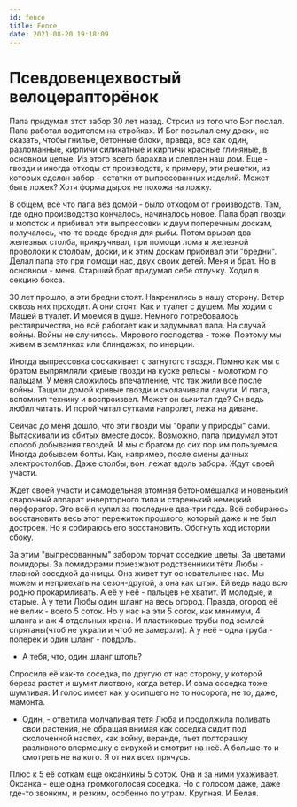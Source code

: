 ```yaml
---
id: fence
title: Fence
date: 2021-08-20 19:18:09
---
```


# Псевдовенцехвостый велоцерапторёнок

Папа придумал этот забор 30 лет назад. Строил из того что Бог послал. Папа работал водителем на стройках. И Бог посылал ему доски, не сказать, чтобы гнилые, бетонные блоки, правда, все как один, разломанные, кирпичи силикатные и кирпичи красные глиняные, в основном целые. Из этого всего барахла и слеплен наш дом. Еще - гвозди и иногда отходы от производств, к примеру, эти решетки, из которых сделан забор - остатки от выпресованных изделий. Может быть ложек? Хотя форма дырок не похожа на ложку.
  
В общем, всё что папа вёз домой - было отходом от производств. Там, где одно производство кончалось, начиналось новое. Папа брал гвозди и молоток и прибивал эти выпрессовки к двум поперечным доскам, получалось, что-то вроде бредня для рыбы. Потом врывал два железных столба, прикручивал, при помощи лома и железной проволоки к столбам, доски, и к этим доскам прибивал эти "бредни". Делал папа это при помощи нас, двух своих детей. Меня и брат. Но в основном - меня. Старший брат придумал себе отлучку. Ходил в секцию бокса.
  
30 лет прошло, а эти бредни стоят. Накренились в нашу сторону. Ветер сквозь них проходит. А они стоят. Как и туалет с душем. Мы ходим с Машей в туалет. И моемся в душе. Немного потребовалось реставричества, но всё работает как и задумывал папа. На случай войны. Войны не случилось. Мирового господства - тоже. Поэтому мы живем в землянках или блиндажах, по инерции.
  
Иногда выпрессовка соскакивает с загнутого гвоздя. Помню как  мы с братом выпрямляли кривые гвозди на куске рельсы - молотком по пальцам. У меня сложилось впечатление, что так жили все после войны. Тащили домой кривые гвозди и сколачивали лачуги. И папа, вспомнил технику и воспроизвел. Может он вычитал где? Он ведь любил читать. И порой читал сутками напролет, лежа на диване.
  
Сейчас до меня дошло, что эти гвозди мы "брали у природы" сами. Вытаскивали из сбитых вместе досок. Возможно, папа придумал этот способ добывания гвоздей. И мы с братом до сих пор им пользуемся. Иногда добываем болты. Как, например, после смены дачных электростолбов. Даже столбы, вон, лежат вдоль забора. Ждут своей участи.
  
Ждет своей участи и самодельная атомная бетономешалка и новенький сварочный аппарат инверторного типа и старенький немецкий перфоратор. Это всё я купил за последние два-три года. Всё собираюсь восстановить весь этот пережиток прошлого, который даже  и не был достроен. Но я собираюсь его восстановить. Обогнуть ход истории сбоку.
  
За этим "выпресованным" забором торчат соседкие цветы. За цветами помидоры. За помидорами приезжают родственники тёти Любы - главной соседкой дачницы. Она живет тут основательнее нас. Мы можем и неприехать на сезон-другой, а она как штык. Ей ведь надо всю родню прокармливать. А её у неё - пальцев не хватит. И молодые, и старые. А у тети Любы один шланг на весь огород. Правда, огород её не велик - всего 5 соток. Но у нас на эти 5 соток, как минимум, 4 шланга и аж 4 отдельных крана. И пластиковые трубы под землей спрятаны(чтоб не украли и чтоб не замерзли). А у неё - одна труба - поперек и один шланг  - повдоль.
  
 - А тебя, что, один шланг штоль? 
  
Спросила её как-то соседка, по другую от нас сторону, у которой береза растет и шумит листвою, когда ветер. И сама соседка тоже шумливая. И голос имеет как у осипшего не то носорога, не то, даже, мамонта.
  
- Один, - ответила молчаливая тетя Люба и продолжила поливать свои растения, не обращая внимая как соседка сидит под сколоченной наспех, как войну, веранде, пьет полторашку разливного впермешку с сивухой и смотрит на неё. А больше-то и смотреть не на кого. Я от них всех прячусь.
  
Плюс к 5 её соткам еще оксанкины 5 соток. Она и за ними ухаживает. Оксанка - еще одна громкоголосая соседка. Но с голосом даже, даже где-то звонким, и резким, особенно по утрам. Крупная. И Белая.






